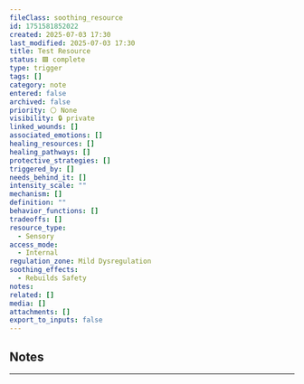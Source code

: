 ```yaml
---
fileClass: soothing_resource
id: 1751581852022
created: 2025-07-03 17:30
last_modified: 2025-07-03 17:30
title: Test Resource
status: 🟩 complete
type: trigger
tags: []
category: note
entered: false
archived: false
priority: ⚪ None
visibility: 🔒 private
linked_wounds: []
associated_emotions: []
healing_resources: []
healing_pathways: []
protective_strategies: []
triggered_by: []
needs_behind_it: []
intensity_scale: ""
mechanism: []
definition: ""
behavior_functions: []
tradeoffs: []
resource_type:
  - Sensory
access_mode:
  - Internal
regulation_zone: Mild Dysregulation
soothing_effects:
  - Rebuilds Safety
notes: 
related: []
media: []
attachments: []
export_to_inputs: false
---
```


## Notes
---


